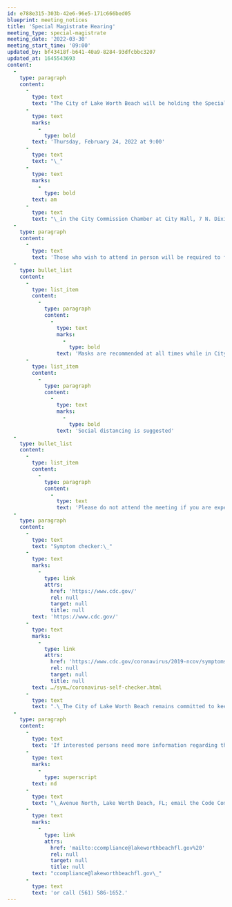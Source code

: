```yaml
---
id: e788e315-303b-42e6-96e5-171c666bed05
blueprint: meeting_notices
title: 'Special Magistrate Hearing'
meeting_type: special-magistrate
meeting_date: '2022-03-30'
meeting_start_time: '09:00'
updated_by: bf43418f-b641-40a9-8284-93dfcbbc3207
updated_at: 1645543693
content:
  -
    type: paragraph
    content:
      -
        type: text
        text: "The City of Lake Worth Beach will be holding the Special Magistrate Hearing on\_"
      -
        type: text
        marks:
          -
            type: bold
        text: 'Thursday, February 24, 2022 at 9:00'
      -
        type: text
        text: "\_"
      -
        type: text
        marks:
          -
            type: bold
        text: am
      -
        type: text
        text: "\_in the City Commission Chamber at City Hall, 7 N. Dixie Highway, Lake Worth Beach, Florida 33460."
  -
    type: paragraph
    content:
      -
        type: text
        text: 'Those who wish to attend in person will be required to follow these guidelines:'
  -
    type: bullet_list
    content:
      -
        type: list_item
        content:
          -
            type: paragraph
            content:
              -
                type: text
                marks:
                  -
                    type: bold
                text: 'Masks are recommended at all times while in City Hall'
      -
        type: list_item
        content:
          -
            type: paragraph
            content:
              -
                type: text
                marks:
                  -
                    type: bold
                text: 'Social distancing is suggested'
  -
    type: bullet_list
    content:
      -
        type: list_item
        content:
          -
            type: paragraph
            content:
              -
                type: text
                text: 'Please do not attend the meeting if you are experiencing any COVID symptoms.'
  -
    type: paragraph
    content:
      -
        type: text
        text: "Symptom checker:\_"
      -
        type: text
        marks:
          -
            type: link
            attrs:
              href: 'https://www.cdc.gov/'
              rel: null
              target: null
              title: null
        text: 'https://www.cdc.gov/'
      -
        type: text
        marks:
          -
            type: link
            attrs:
              href: 'https://www.cdc.gov/coronavirus/2019-ncov/symptoms-testing/coronavirus-self-checker.html?fbclid=IwAR2fP_ayXJxu7fynZJva5wPvbDPwAE9L4wxkxpcRww4hiEILALZe2DlgKwI'
              rel: null
              target: null
              title: null
        text: …/sym…/coronavirus-self-checker.html
      -
        type: text
        text: ".\_The City of Lake Worth Beach remains committed to keeping the public safe during the COVID-19 pandemic."
  -
    type: paragraph
    content:
      -
        type: text
        text: 'If interested persons need more information regarding the meeting, they may contact the Department of Community Sustainability Code Compliance Division at 1900 2'
      -
        type: text
        marks:
          -
            type: superscript
        text: nd
      -
        type: text
        text: "\_Avenue North, Lake Worth Beach, FL; email the Code Compliance Division:\_"
      -
        type: text
        marks:
          -
            type: link
            attrs:
              href: 'mailto:ccompliance@lakeworthbeachfl.gov%20'
              rel: null
              target: null
              title: null
        text: "ccompliance@lakeworthbeachfl.gov\_"
      -
        type: text
        text: 'or call (561) 586-1652.'
---
```

